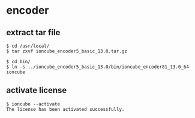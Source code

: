# encoder

## extract tar file

```
$ cd /usr/local/
$ tar zxvf ioncube_encoder5_basic_13.0.tar.gz

$ cd bin/
$ ln -s ../ioncube_encoder5_basic_13.0/bin/ioncube_encoder81_13.0_64 ioncube
```

## activate license

```
$ ioncube --activate
The license has been activated successfully.
```
